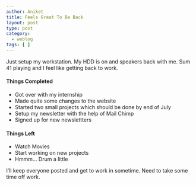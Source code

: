 ```yaml
---
author: Aniket
title: Feels Great To Be Back
layout: post
type: post
category:
  - weblog
tags: [ ]
---
```

Just setup my workstation. My HDD is on and speakers back with me. Sum 41 playing and I feel like getting back to work.

#### Things Completed

*   Got over with my internship
*   Made quite some changes to the website
*   Started two small projects which should be done by end of July
*   Setup my newsletter with the help of Mail Chimp
*   Signed up for new newslettters

#### Things Left

*   Watch Movies
*   Start working on new projects
*   Hmmm… Drum a little

I’ll keep everyone posted and get to work in sometime. Need to take some time off work.